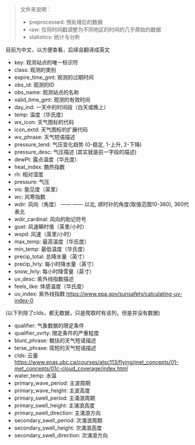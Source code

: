 > 文件夹说明：
> - preprocessed: 预处理后的数据
> - raw: 仅将时间戳调整为不同地区的时间的几乎原始的数据
> - statistics: 统计与分析


目前为中文，以方便查看，后续会翻译成英文
- key: 观测站点的唯一标识符
- class: 观测的类别
- expire_time_gmt: 观测的过期时间
- obs_id: 观测的ID
- obs_name: 观测站点的名称
- valid_time_gmt: 观测的有效时间
- day_ind: 一天中的时间段（白天或晚上）
- temp: 温度（华氏度）
- wx_icon: 天气图标的代码
- icon_extd: 天气图标的扩展代码
- wx_phrase: 天气短语描述
- pressure_tend: 气压变化趋势 (0-稳定, 1-上升, 2-下降)
- pressure_desc: 气压描述 (其实就是前一字段的描述)
- dewPt: 露点温度（华氏度）
- heat_index: 酷热指数
- rh: 相对湿度
- pressure: 气压
- vis: 能见度（英里）
- wc: 风寒指数
- wdir: 风向（角度） —— —— 以北, 顺时针的角度(取值范围10-360), 360代表北 
- wdir_cardinal: 风向的助记符号
- gust: 风速瞬时值（英里/小时）
- wspd: 风速（英里/小时）
- max_temp: 最高温度（华氏度）
- min_temp: 最低温度（华氏度）
- precip_total: 总降水量（英寸）
- precip_hrly: 每小时降水量（英寸）
- snow_hrly: 每小时降雪量（英寸）
- uv_desc: 紫外线指数描述
- feels_like: 体感温度（华氏度）
- uv_index: 紫外线指数 https://www.epa.gov/sunsafety/calculating-uv-index-0

(以下列除了clds，都无数据，只是爬取时有该列，但是并没有数据)
- qualifier: 气象数据的限定条件
- qualifier_svrty: 限定条件的严重程度
- blunt_phrase: 概括的天气短语描述
- terse_phrase: 简短的天气短语描述
- clds: 云量 https://www.eoas.ubc.ca/courses/atsc113/flying/met_concepts/01-met_concepts/01c-cloud_coverage/index.html
- water_temp: 水温
- primary_wave_period: 主波周期
- primary_wave_height: 主波高度
- primary_swell_period: 主涌浪周期
- primary_swell_height: 主涌浪高度
- primary_swell_direction: 主涌浪方向
- secondary_swell_period: 次涌浪周期
- secondary_swell_height: 次涌浪高度
- secondary_swell_direction: 次涌浪方向
